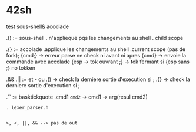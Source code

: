 # 42sh

test sous-shell& accolade

 .() := sous-shell
	. n'applieque pqs les changements au shell
	. child scope

 .{} := accolade
 	.applique les changements au shell
	.current scope (pas de fork);
	{cmd;} -> erreur parse ne check ni avant ni apres
	{cmd} -> envoie la commande avec accolade
	{esp -> tok ouvrant
	;} -> tok fermant
	si {esp sans ;} no tokken

 .&& .|| := et - ou
 	.() -> check la derniere sortie d'execution si ;
	.{} -> check la derniere sortie d'execution si ;

 .`` := basktickquote
	.cmd1 `cmd2` -> cmd1 -> arg(resul cmd2)

	. lexer_parser.h


	>, <, ||, && --> pas de out
